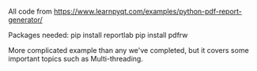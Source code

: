 All code from https://www.learnpyqt.com/examples/python-pdf-report-generator/

Packages needed:
pip install reportlab
pip install pdfrw

More complicated example than any we've completed, but it covers some important topics such as Multi-threading.